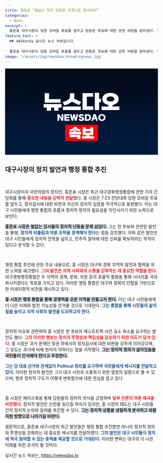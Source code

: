 ```yaml
---
title: 홍준표 “철없는 정치 한동훈 저격으로 종식하라”
categories:
  - News
excerpt: >
  홍준표 대구시장이 당원 모바일 투표를 앞두고 한동훈 후보에 대한 강한 비판을 쏟아냈다. 정치적 정의와 여론의 왜곡을 언급하며, 당원들의 올바른 판단을 촉구했다. 이 충돌의 배경은 무엇일까? 클릭해서 더 알아보세요!
feature_text: >
  ## adskorea 실시간 뉴스 속보입니다.

  홍준표 대구시장이 당원 모바일 투표를 앞두고 한동훈 후보에 대한 강한 비판을 쏟아냈다. 정치적 정의와 여론의 왜곡을 언급하며, 당원들의 올바른 판단을 촉구했다. 이 충돌의 배경은 무엇일까? 클릭해서 더 알아보세요!
image: '/assets/img/newsdao_breakingnews.jpg'
---
```


<p><img src="/assets/img/newsdao_breakingnews.jpg" alt="adskorea 속보" /></p>

<h2 data-ke-size="size26">대구시장의 정치 발언과 행정 통합 추진</h2>

<p data-ke-size="size16">&nbsp;</p>

<p>대구시장이자 국민의힘의 정치인, 홍준표 시장은 최근 대구경북행정통합에 관한 기자 간담회를 통해 <b><span style="color: #ee2323;">중요한 내용을 강력히 전달</span></b>했다. 홍 시장은 7·23 전당대회 당원 모바일 투표를 앞두고, 정치검사에 대한 비판과 자신의 정치적 입장을 적극적으로 표현했다. 이는 대구 시민들에게 행정 통합의 흐름과 정치적 정의의 필요성을 각인시키기 위한 노력으로 보인다.</p>

<p><b><span style="background-color: #21538527;">홍준표 시장은 철없는 검사들의 정치적 난동을 문제 삼았다.</span></b> 그는 한 후보와 관련된 발언을 통해, <b><span style="color: #1a5490;">정치적 비틀림과 여론 조작을 경계해야 한다</span></b>는 점을 강조했다. 이와 같은 발언은 대구 시민들에게 정치적 안목을 넓히고, 민주적 절차에 대한 신뢰를 확보하려는 목적이 있다고 분석할 수 있다.</p>

<p data-ke-size="size16">&nbsp;</p>

<p>행정 통합 추진에 관한 주요 내용으로, 홍 시장은 대구와 경북 지역의 발전과 협력을 위한 노력을 예고했다. <b><span style="color: #ee2323;">그의 발언은 지역 사회와의 소통을 강화하는 데 중요한 역할을 한다.</span></b> 대구경북행정통합은 두 지역의 경제, 문화, 자원 등의 효율적 활용을 통해 시너지를 극대화시키겠다는 목표를 가지고 있다. 이러한 행정 통합은 대구와 경북의 단합을 기반으로 한 미래지향적 비전을 제시하고 있다.</p>

<p><b><span style="background-color: #21538527;">홍 시장은 행정 통합을 통해 경쟁력을 갖춘 지역을 만들고자 한다.</span></b> 이는 대구 시민들에게 더 나은 미래와 발전 가능성을 안겨줄 것으로 기대된다. <b><span style="color: #1a5490;">그는 통합을 통해 시민들의 삶의 질을 높이고 지역 사회의 발전을 도모하고자 한다.</span></b></p>

<p data-ke-size="size16">&nbsp;</p>

<p>정치적 이슈와 관련하여 홍 시장은 한 후보의 패스트트랙 사건 공소 취소를 요구하는 발언도 했다. <b><span style="color: #ee2323;">그의 이러한 행보는 정치의 투명성과 책임성을 강조하기 위한 의도가 담겨 있다.</span></b> 홍 시장은 과거 문재인 정권 하에서의 정치검사에 대한 비판을 강하게 이어갔으며, 그 강도는 과거에 비해 현저히 약하다는 점을 지적했다. <b><span style="background-color: #21538527;">그는 정치적 정의가 살아있음을 국민들이 인식해야 한다고 주장한다.</span></b></p>

<p><b><span style="color: #1a5490;">그는 당 대표 선거와 관계없이 Political 정리를 요구하며 국민들에게 메시지를 전달하고 있다.</span></b> 이러한 정치적 발언은 그가 대구 시민과 소통하기 위한 열정의 일환으로 볼 수 있으며, 향후 정치적 구도가 어떻게 변화할지에 대한 관심을 끌고 있다.</p>

<p data-ke-size="size16">&nbsp;</p>

<p>홍 시장은 페이스북을 통해 당원들의 정치적 의식을 긍정하며 <b><span style="color: #ee2323;">일부 언론의 여론 왜곡을 비판했다</span></b>. 정치적 발언은 논란을 일으킬 여지가 있지만, 홍 시장의 태도는 대구 시민들 간의 정치적 논의와 참여를 촉진할 수 있다. <b><span style="background-color: #21538527;">그는 정치적 상황을 냉철하게 분석하고 바람직한 방향으로 나아가길 바란다.</span></b></p>

<p>결론적으로, 홍준표 대구시장의 최근 발언들은 행정 통합 추진뿐만 아니라 정치적 정의와 투명성을 강화하는 데 중요한 메시지를 전달하였다. <b><span style="color: #1a5490;">그의 발언은 대구 시민들이 정치에 적극 참여할 수 있는 동력을 제공할 것으로 기대된다.</span></b> 이러한 변화는 대구의 더 나은 미래를 위한 초석이 될 것이다.</p>
실시간 뉴스 속보는, <a href="https://newsdao.kr" rel="dofollow">https://newsdao.kr</a>


